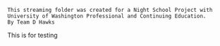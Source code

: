 	This streaming folder was created for a Night School Project with University of Washington Professional and Continuing Education.
	By Team D Hawks
This is for testing 